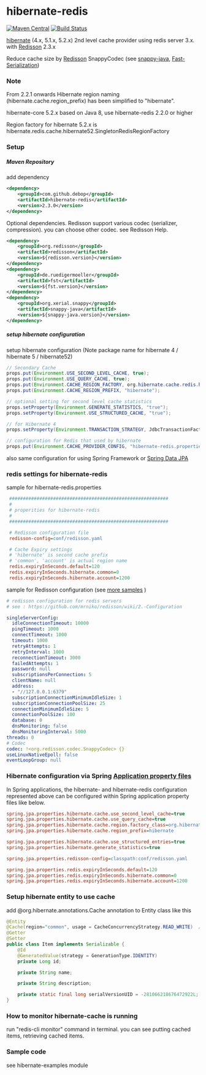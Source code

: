 hibernate-redis  
===============
[![Maven Central](https://img.shields.io/maven-central/v/com.github.debop/hibernate-redis.svg)](https://repo1.maven.org/maven2/com/github/debop/hibernate-redis) [![Build Status](https://travis-ci.org/debop/hibernate-redis.png)](https://travis-ci.org/debop/hibernate-redis)

[hibernate][1] (4.x, 5.1.x, 5.2.x) 2nd level cache provider using redis server 3.x. with [Redisson][2] 2.3.x

Reduce cache size by [Redisson][2] SnappyCodec (see [snappy-java][snappy], [Fast-Serialization][fst])

### Note

From 2.2.1 onwards Hibernate region naming (hibernate.cache.region_prefix) has been simplified to "hibernate".

hibernate-core 5.2.x based on Java 8, use hibernate-redis 2.2.0 or higher

Region factory for hibernate 5.2.x is hibernate.redis.cache.hibernate52.SingletonRedisRegionFactory

### Setup

##### Maven Repository

add dependency

```xml
<dependency>
    <groupId>com.github.debop</groupId>
    <artifactId>hibernate-redis</artifactId>
    <version>2.3.0</version>
</dependency>
```

Optional dependencies.
Redisson support various codec (serializer, compression). you can choose other codec. see Redisson Help.

```xml
<dependency>
    <groupId>org.redisson</groupId>
    <artifactId>redisson</artifactId>
    <version>${redisson.version}</version>
</dependency>
<dependency>
    <groupId>de.ruedigermoeller</groupId>
    <artifactId>fst</artifactId>
    <version>${fst.version}</version>
</dependency>
<dependency>
    <groupId>org.xerial.snappy</groupId>
    <artifactId>snappy-java</artifactId>
    <version>${snappy-java.version}</version>
</dependency>
```

##### setup hibernate configuration

setup hibernate configuration (Note package name for hibernate 4 / hibernate 5 / hibernate52)

```java
// Secondary Cache
props.put(Environment.USE_SECOND_LEVEL_CACHE, true);
props.put(Environment.USE_QUERY_CACHE, true);
props.put(Environment.CACHE_REGION_FACTORY, org.hibernate.cache.redis.hibernate52.SingletonRedisRegionFactory.class.getName());
props.put(Environment.CACHE_REGION_PREFIX, "hibernate");

// optional setting for second level cache statistics
props.setProperty(Environment.GENERATE_STATISTICS, "true");
props.setProperty(Environment.USE_STRUCTURED_CACHE, "true");

// for Hibernate 4
props.setProperty(Environment.TRANSACTION_STRATEGY, JdbcTransactionFactory.class.getName());

// configuration for Redis that used by hibernate
props.put(Environment.CACHE_PROVIDER_CONFIG, "hibernate-redis.properties");
```

also same configuration for using Spring Framework or [Spring Data JPA][4]

### redis settings for hibernate-redis

sample for hibernate-redis.properties

```ini
 ##########################################################
 #
 # properities for hibernate-redis
 #
 ##########################################################

 # Redisson configuration file
 redisson-config=conf/redisson.yaml

 # Cache Expiry settings
 # 'hibernate' is second cache prefix
 # 'common', 'account' is actual region name
 redis.expiryInSeconds.default=120
 redis.expiryInSeconds.hibernate.common=0
 redis.expiryInSeconds.hibernate.account=1200
```

sample for Redisson configuration (see [more samples](https://github.com/mrniko/redisson/wiki/2.-Configuration) )

```yaml
# redisson configuration for redis servers
# see : https://github.com/mrniko/redisson/wiki/2.-Configuration

singleServerConfig:
  idleConnectionTimeout: 10000
  pingTimeout: 1000
  connectTimeout: 1000
  timeout: 1000
  retryAttempts: 1
  retryInterval: 1000
  reconnectionTimeout: 3000
  failedAttempts: 1
  password: null
  subscriptionsPerConnection: 5
  clientName: null
  address:
  - "//127.0.0.1:6379"
  subscriptionConnectionMinimumIdleSize: 1
  subscriptionConnectionPoolSize: 25
  connectionMinimumIdleSize: 5
  connectionPoolSize: 100
  database: 0
  dnsMonitoring: false
  dnsMonitoringInterval: 5000
threads: 0
# Codec
codec: !<org.redisson.codec.SnappyCodec> {}
useLinuxNativeEpoll: false
eventLoopGroup: null
```

### Hibernate configuration via Spring [Application property files](http://docs.spring.io/spring-boot/docs/current/reference/html/boot-features-external-config.html#boot-features-external-config-application-property-files)

In Spring applications, the hibernate- and hibernate-redis configuration represented above can be configured within
Spring application property files like below.

```ini
spring.jpa.properties.hibernate.cache.use_second_level_cache=true
spring.jpa.properties.hibernate.cache.use_query_cache=true
spring.jpa.properties.hibernate.cache.region.factory_class=org.hibernate.cache.redis.hibernate52.SingletonRedisRegionFactory
spring.jpa.properties.hibernate.cache.region_prefix=hibernate

spring.jpa.properties.hibernate.cache.use_structured_entries=true
spring.jpa.properties.hibernate.generate_statistics=true

spring.jpa.properties.redisson-config=classpath:conf/redisson.yaml

spring.jpa.properties.redis.expiryInSeconds.default=120
spring.jpa.properties.redis.expiryInSeconds.hibernate.common=0
spring.jpa.properties.redis.expiryInSeconds.hibernate.account=1200
```

### Setup hibernate entity to use cache

add @org.hibernate.annotations.Cache annotation to Entity class like this

```java
@Entity
@Cache(region="common", usage = CacheConcurrencyStrategy.READ_WRITE)  // or @Cacheable(true) for JPA
@Getter
@Setter
public class Item implements Serializable {
    @Id
    @GeneratedValue(strategy = GenerationType.IDENTITY)
    private Long id;

    private String name;

    private String description;

    private static final long serialVersionUID = -281066218676472922L;
}
```

### How to monitor hibernate-cache is running

run "redis-cli monitor" command in terminal. you can see putting cached items, retrieving cached items.

### Sample code

see hibernate-examples module



[1]: http://www.hibernate.org/
[2]: https://github.com/mrniko/redisson
[3]: https://github.com/debop/hibernate-redis/blob/master/hibernate-redis/src/test/java/org/hibernate/test/cache/HibernateCacheTest.java
[4]: http://projects.spring.io/spring-data-jpa/
[lombok]: http://www.projectlombok.org/
[fst]: https://github.com/RuedigerMoeller/fast-serialization
[snappy]: https://github.com/xerial/snappy-java
[benchmark]: https://github.com/debop/hibernate-redis/blob/master/hibernate-redis/src/test/java/org/hibernate/test/serializer/SerializerTest.java

